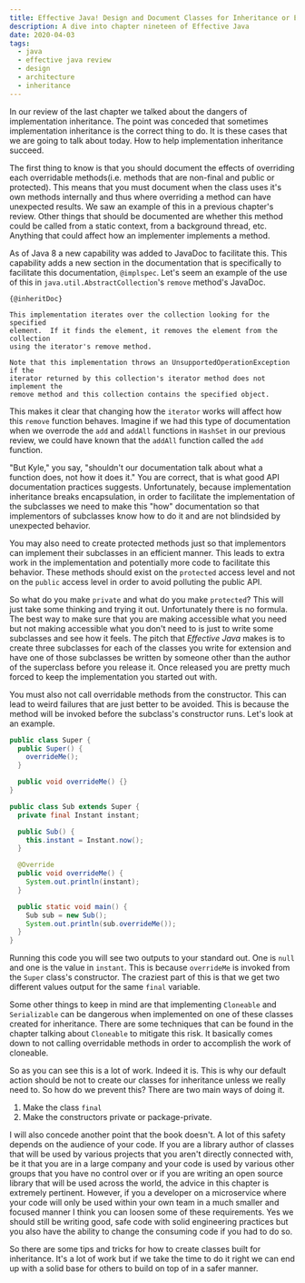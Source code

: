 ```yaml
---
title: Effective Java! Design and Document Classes for Inheritance or Else Prohibit It.
description: A dive into chapter nineteen of Effective Java
date: 2020-04-03
tags:
  - java
  - effective java review
  - design
  - architecture
  - inheritance
---
```


In our review of the last chapter we talked about the dangers of implementation inheritance. The point was conceded that sometimes implementation inheritance is the correct thing to do. It is these cases that we are going to talk about today. How to help implementation inheritance succeed. 

The first thing to know is that you should document the effects of overriding each overridable methods(i.e. methods that are non-final and public or protected). This means that you must document when the class uses it's own methods internally and thus where overriding a method can have unexpected results. We saw an example of this in a previous chapter's review. Other things that should be documented are whether this method could be called from a static context, from a background thread, etc. Anything that could affect how an implementer implements a method. 

As of Java 8 a new capability was added to JavaDoc to facilitate this. This capability adds a new section in the documentation that is specifically to facilitate this documentation, `@implspec`. Let's seem an example of the use of this in `java.util.AbstractCollection`'s `remove` method's JavaDoc.
```
{@inheritDoc}

This implementation iterates over the collection looking for the specified
element.  If it finds the element, it removes the element from the collection
using the iterator's remove method.
     
Note that this implementation throws an UnsupportedOperationException if the
iterator returned by this collection's iterator method does not implement the
remove method and this collection contains the specified object.
```
This makes it clear that changing how the `iterator` works will affect how this `remove` function behaves. Imagine if we had this type of documentation when we overrode the `add` and `addAll` functions in `HashSet` in our previous review, we could have known that the `addAll` function called the `add` function.

"But Kyle," you say, "shouldn't our documentation talk about what a function does, not how it does it." You are correct, that is what good API documentation practices suggests. Unfortunately, because implementation inheritance breaks encapsulation, in order to facilitate the implementation of the subclasses we need to make this "how" documentation so that implementors of subclasses know how to do it and are not blindsided by unexpected behavior. 

You may also need to create protected methods just so that implementors can implement their subclasses in an efficient manner. This leads to extra work in the implementation and potentially more code to facilitate this behavior. These methods should exist on the `protected` access level and not on the `public` access level in order to avoid polluting the public API.

So what do you make `private` and what do you make `protected`? This will just take some thinking and trying it out. Unfortunately there is no formula. The best way to make sure that you are making accessible what you need but not making accessible what you don't need to is just to write some subclasses and see how it feels. The pitch that _Effective Java_ makes is to create three subclasses for each of the classes you write for extension and have one of those subclasses be written by someone other than the author of the superclass before you release it. Once released you are pretty much forced to keep the implementation you started out with.

You must also not call overridable methods from the constructor. This can lead to weird failures that are just better to be avoided. This is because the method will be invoked before the subclass's constructor runs. Let's look at an example.
```java
public class Super {
  public Super() {
    overrideMe();
  }

  public void overrideMe() {}
}

public class Sub extends Super {
  private final Instant instant;

  public Sub() {
    this.instant = Instant.now();
  }

  @Override
  public void overrideMe() {
    System.out.println(instant);
  }

  public static void main() {
    Sub sub = new Sub();
    System.out.println(sub.overrideMe());
  }
}
```

Running this code you will see two outputs to your standard out. One is `null` and one is the value in `instant`. This is because `overrideMe` is invoked from the `Super` class's constructor. The craziest part of this is that we get two different values output for the same `final` variable. 

Some other things to keep in mind are that implementing `Cloneable` and `Serializable` can be dangerous when implemented on one of these classes created for inheritance. There are some techniques that can be found in the chapter talking about `Cloneable` to mitigate this risk. It basically comes down to not calling overridable methods in order to accomplish the work of cloneable. 

So as you can see this is a lot of work. Indeed it is. This is why our default action should be not to create our classes for inheritance unless we really need to. So how do we prevent this? There are two main ways of doing it.
1. Make the class `final`
2. Make the constructors private or package-private.

I will also concede another point that the book doesn't. A lot of this safety depends on the audience of your code. If you are a library author of classes that will be used by various projects that you aren't directly connected with, be it that you are in a large company and your code is used by various other groups that you have no control over or if you are writing an open source library that will be used across the world, the advice in this chapter is extremely pertinent. However, if you a developer on a microservice where your code will only be used within your own team in a much smaller and focused manner I think you can loosen some of these requirements. Yes we should still be writing good, safe code with solid engineering practices but you also have the ability to change the consuming code if you had to do so.

So there are some tips and tricks for how to create classes built for inheritance.  It's a lot of work but if we take the time to do it right we can end up with a solid base for others to build on top of in a safer manner. 